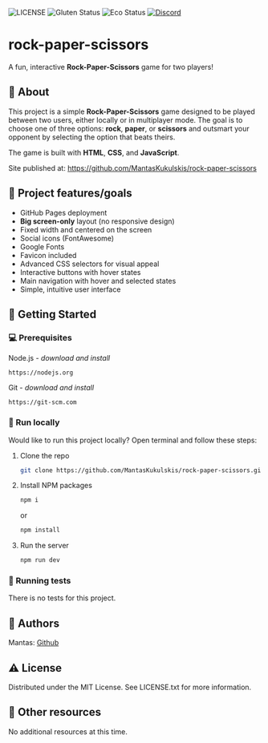 ![LICENSE](https://img.shields.io/badge/license-MIT-blue.svg?style=flat-square)
![Gluten Status](https://img.shields.io/badge/Gluten-Free-green.svg)
![Eco Status](https://img.shields.io/badge/ECO-Friendly-green.svg)
[![Discord](https://discord.com/api/guilds/571393319201144843/widget.png)](https://discord.gg/dRwW4rw)

# rock-paper-scissors

A fun, interactive **Rock-Paper-Scissors** game for two players!

## 🌟 About

This project is a simple **Rock-Paper-Scissors** game designed to be played between two users, either locally or in multiplayer mode. The goal is to choose one of three options: **rock**, **paper**, or **scissors** and outsmart your opponent by selecting the option that beats theirs.

The game is built with **HTML**, **CSS**, and **JavaScript**.

Site published at: https://github.com/MantasKukulskis/rock-paper-scissors

## 🎯 Project features/goals

- GitHub Pages deployment
- **Big screen-only** layout (no responsive design)
- Fixed width and centered on the screen
- Social icons (FontAwesome)
- Google Fonts
- Favicon included
- Advanced CSS selectors for visual appeal
- Interactive buttons with hover states
- Main navigation with hover and selected states
- Simple, intuitive user interface

## 🧰 Getting Started

### 💻 Prerequisites

Node.js - _download and install_

```
https://nodejs.org
```

Git - _download and install_

```
https://git-scm.com
```

### 🏃 Run locally

Would like to run this project locally? Open terminal and follow these steps:

1. Clone the repo
   ```sh
   git clone https://github.com/MantasKukulskis/rock-paper-scissors.git
   ```
2. Install NPM packages
   ```sh
   npm i
   ```
   or
   ```sh
   npm install
   ```
3. Run the server
   ```sh
   npm run dev
   ```

### 🧪 Running tests

There is no tests for this project.

## 🎅 Authors

Mantas: [Github](https://github.com/MantasKukulskis)

## ⚠️ License

Distributed under the MIT License. See LICENSE.txt for more information.

## 🔗 Other resources

No additional resources at this time.
